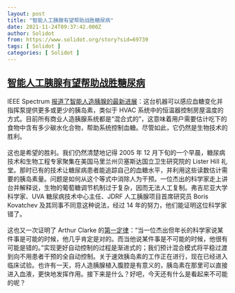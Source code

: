 ```yaml
---
layout: post
title: "智能人工胰腺有望帮助战胜糖尿病"
date: 2021-11-24T09:37:42.000Z
author: Solidot
from: https://www.solidot.org/story?sid=69739
tags: [ Solidot ]
categories: [ Solidot ]
---
```

<!--1637746662000-->
[智能人工胰腺有望帮助战胜糖尿病](https://www.solidot.org/story?sid=69739)
------

<div>
IEEE Spectrum <a href="https://spectrum.ieee.org/artificial-pancreas-could-conquer-diabetes">报道了智能人造胰腺的最新进展</a>：这台机器可以感应血糖变化并指挥泵提供更多或更少的胰岛素，类似于 HVAC 系统中的恒温器控制房屋温度的方式。目前所有商业人造胰腺系统都是“混合式的”，这意味着用户需要估计吃下的食物中含有多少碳水化合物，帮助系统控制血糖。尽管如此，它仍然是生物技术的胜利。<br><br>这也是希望的胜利。我们仍然清楚地记得 2005 年 12 月下旬的一个早晨，糖尿病技术和生物工程专家聚集在美国马里兰州贝塞斯达国立卫生研究院的 Lister Hill 礼堂。那时已有的技术让糖尿病患者能追踪自己的血糖水平，并利用这些读数估计需要的胰岛素量。问题是如何从这个等式中消除人为干预。一位杰出的科学家走上讲台并解释说，生物的葡萄糖调节机制过于复杂，因而无法人工复制。弗吉尼亚大学科学家、UVA 糖尿病技术中心主任、JDRF 人工胰腺项目首席研究员 Boris Kovatchev 及其同事不同意这种说法，经过 14 年的努力，他们能证明这位科学家错了。<br><br>这也又一次证明了 Arthur Clarke 的<a href="https://en.wikipedia.org/wiki/Clarke's_three_laws">第一定律</a>：“当一位杰出但年长的科学家说某件事是可能的时候，他几乎肯定是对的。而当他说某件事是不可能的时候，他很有可能是错的。”实现更好自动控制的过程是渐进式的；我们预计混合模式将平稳过渡到向不用患者干预的全自动控制。关于速效胰岛素的工作正在进行，现在已经进入临床试验。也许有一天，将人造胰腺植入腹腔是有意义的，胰岛素在那里可以直接进入血液，更快地发挥作用。接下来是什么？好吧，今天还有什么是看起来不可能的呢？
</div>
